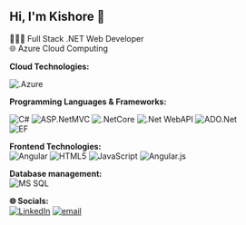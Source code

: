 ## Hi, I'm Kishore 👋

👨🏻‍💻 Full Stack .NET Web Developer<br/>
🌐 Azure Cloud Computing<br/>



**Cloud Technologies:** <br>

![.Azure](https://img.shields.io/badge/Azure%20(Migration,%20Resource%20Creation,%20Deployment)-5C2D91?style=plastic&logoColor=white)

**Programming Languages & Frameworks:** <br>

![C#](https://img.shields.io/badge/c%23-%23239120.svg?style=plastic&logo=csharp&logoColor=white) ![ASP.NetMVC](https://img.shields.io/badge/ASP.NET%20MVC-5C2D91?style=plastic&logoColor=white)  ![.NetCore](https://img.shields.io/badge/.NET%20Core-5C2D91?style=plastic&logoColor=white)  ![.Net WebAPI](https://img.shields.io/badge/ASP.NET%20WebAPI-5C2D91?style=plastic&logoColor=white)  ![ADO.Net](https://img.shields.io/badge/ADO.NET-5C2D91?style=plastic&logoColor=white)  
![EF](https://img.shields.io/badge/Entity%20FrameWork-5C2D91?style=plastic&logoColor=white)  

**Frontend Technologies:** <br>
![Angular](https://img.shields.io/badge/Angular-5C2D91?style=plastic&logoColor=white) 
 ![HTML5](https://img.shields.io/badge/html5-%23E34F26.svg?style=plastic&logo=html5&logoColor=white) ![JavaScript](https://img.shields.io/badge/javascript-%23323330.svg?style=plastic&logo=javascript&logoColor=%23F7DF1E) ![Angular.js](https://img.shields.io/badge/angular.js-%23E23237.svg?style=plastic&logo=angularjs&logoColor=white) 

**Database management:** <br>
![MS SQL](https://img.shields.io/badge/Microsoft%20SQL-5C2D91?style=plastic&logoColor=white)  


**🌐 Socials:** <br>
[![LinkedIn](https://img.shields.io/badge/LinkedIn-%230077B5.svg?logo=linkedin&logoColor=white)](https://linkedin.com/in/jvbkishore) [![email](https://img.shields.io/badge/Email-D14836?logo=gmail&logoColor=white)](mailto:jvbkishore@gmail.com) 




